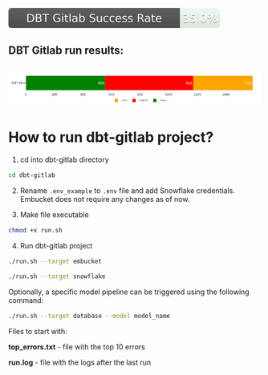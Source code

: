 ![DBT Gitlab run results](https://raw.githubusercontent.com/Embucket/embucket/assets_dbt/assets_dbt/dbt_success_badge.svg)
## DBT Gitlab run results:
![DBT Gitlab run results visualization](https://raw.githubusercontent.com/Embucket/embucket/assets_dbt/assets_dbt/dbt_run_status.png)

# How to run dbt-gitlab project?

1. cd into dbt-gitlab directory
```sh
cd dbt-gitlab
```

2. Rename `.env_example`  to `.env` file and add Snowflake credentials. Embucket does not require any changes as of now.

3. Make file executable
```sh
chmod +x run.sh
```

4. Run dbt-gitlab project
```sh
./run.sh --target embucket
```

```sh
./run.sh --target snowflake
```

Optionally, a specific model pipeline can be triggered using the following command:
```sh
./run.sh --target database --model model_name
```


Files to start with:

**top_errors.txt** - file with the top 10 errors

**run.log** - file with the logs after the last run